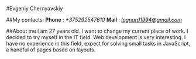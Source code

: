 #Evgeniy Chernyavskiy

##My contacts:
**Phone** : *+375292547610*
**Mail** : *lognard1994@gmail.com*

##About me
I am 27 years old. I want to change my current place of work.
I decided to try myself in the IT field.
Web development is very interesting.
I have no experience in this field, expect for solving small tasks in JavaScript,
a handful of pages based on layouts.
